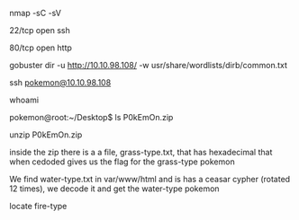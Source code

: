 nmap -sC -sV <ip>

22/tcp open ssh 

80/tcp open http 

gobuster dir -u http://10.10.98.108/ -w usr/share/wordlists/dirb/common.txt  

ssh pokemon@10.10.98.108 

whoami

pokemon@root:~/Desktop$ ls
P0kEmOn.zip


unzip P0kEmOn.zip 

inside the zip there is a a file, grass-type.txt, that has hexadecimal that when cedoded gives us the flag for the grass-type pokemon

We find water-type.txt in var/www/html and is has a ceasar cypher (rotated 12 times), we decode it and get the water-type pokemon

locate fire-type
